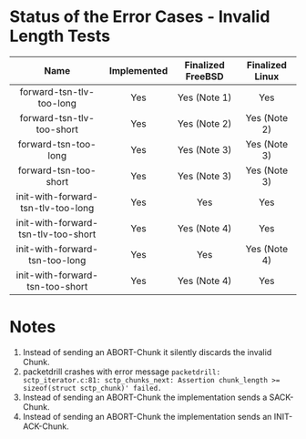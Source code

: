 # Status of the Error Cases - Invalid Length Tests

| Name                                           | Implemented   | Finalized FreeBSD   | Finalized Linux   |
| :--------------------------------------------: | :-----------: | :-----------------: | :---------------: |
| forward-tsn-tlv-too-long                       | Yes           | Yes (Note 1)        | Yes               |
| forward-tsn-tlv-too-short                      | Yes           | Yes (Note 2)        | Yes (Note 2)      |
| forward-tsn-too-long                           | Yes           | Yes (Note 3)        | Yes (Note 3)      |
| forward-tsn-too-short                          | Yes           | Yes (Note 3)        | Yes (Note 3)      |
| init-with-forward-tsn-tlv-too-long             | Yes           | Yes                 | Yes               |
| init-with-forward-tsn-tlv-too-short            | Yes           | Yes (Note 4)        | Yes               |
| init-with-forward-tsn-too-long                 | Yes           | Yes                 | Yes (Note 4)      |
| init-with-forward-tsn-too-short                | Yes           | Yes (Note 4)        | Yes               |

# Notes
1. Instead of sending an ABORT-Chunk it silently discards the invalid Chunk.
2. packetdrill crashes with error message `packetdrill: sctp_iterator.c:81: sctp_chunks_next: Assertion chunk_length >= sizeof(struct sctp_chunk)' failed.`
3. Instead of sending an ABORT-Chunk the implementation sends a SACK-Chunk.
4. Instead of sending an ABORT-Chunk the implementation sends an INIT-ACK-Chunk.

